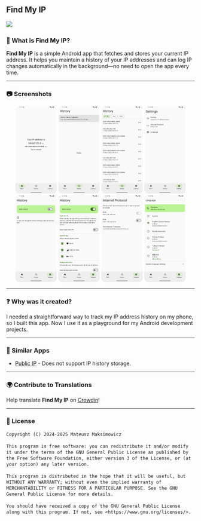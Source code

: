 ## Find My IP

[<img src="https://fdroid.gitlab.io/artwork/badge/get-it-on.png" height="75">](https://f-droid.org/repository/browse/?fdid=com.maksimowiczm.findmyip)

### 📌 What is Find My IP?

**Find My IP** is a simple Android app that fetches and stores your current IP address. It helps you
maintain a history of your IP addresses and can log IP changes automatically in the background—no
need to open the app every time.

---

### 📷 Screenshots

<div align="center">
    <img src="./metadata/en-US/images/phoneScreenshots/100_home.png" width="22%" alt="Home Screen"/>
    <img src="./metadata/en-US/images/phoneScreenshots/200_history_disabled.png" width="22%" alt="History Disabled"/>
    <img src="./metadata/en-US/images/phoneScreenshots/300_history.png" width="22%" alt="History Enabled"/>
    <img src="./metadata/en-US/images/phoneScreenshots/400_settings.png" width="22%" alt="Settings"/>
        <img src="./metadata/en-US/images/phoneScreenshots/490_history_disabled_settings.png" width="22%" alt="History Disabled Settings"/>
    <img src="./metadata/en-US/images/phoneScreenshots/500_history_settings.png" width="22%" alt="History Settings"/>
    <img src="./metadata/en-US/images/phoneScreenshots/510_internet_protocol_settings.png" width="22%" alt="Internet Protocol Settings"/>
    <img src="./metadata/en-US/images/phoneScreenshots/600_language_settings.png" width="22%" alt="Language Settings"/>
</div>

---

### ❓ Why was it created?

I needed a straightforward way to track my IP address history on my phone, so I built this app. Now
I use it as a playground for my Android development projects.

---

### 🔄 Similar Apps

- [Public IP](https://github.com/guildem/publicip-android) - Does not support IP history storage.

---

### 🌍 Contribute to Translations

Help translate **Find My IP** on [Crowdin](https://crowdin.com/project/find-my-ip)!

---

### 📜 License

```
Copyright (C) 2024-2025 Mateusz Maksimowicz

This program is free software: you can redistribute it and/or modify it under the terms of the GNU General Public License as published by the Free Software Foundation, either version 3 of the License, or (at your option) any later version.

This program is distributed in the hope that it will be useful, but WITHOUT ANY WARRANTY; without even the implied warranty of MERCHANTABILITY or FITNESS FOR A PARTICULAR PURPOSE. See the GNU General Public License for more details.

You should have received a copy of the GNU General Public License along with this program. If not, see <https://www.gnu.org/licenses/>.
```
